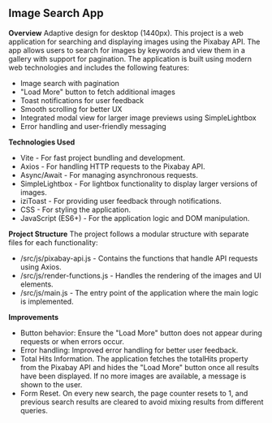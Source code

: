 ## Image Search App
**Overview**
Adaptive design for desktop (1440px).
This project is a web application for searching and displaying images using the Pixabay API. The app allows users to search for images by keywords and view them in a gallery with support for pagination. The application is built using modern web technologies and includes the following features:

- Image search with pagination
- "Load More" button to fetch additional images
- Toast notifications for user feedback
- Smooth scrolling for better UX
- Integrated modal view for larger image previews using SimpleLightbox
- Error handling and user-friendly messaging

**Technologies Used**
- Vite - For fast project bundling and development.
- Axios - For handling HTTP requests to the Pixabay API.
- Async/Await - For managing asynchronous requests.
- SimpleLightbox - For lightbox functionality to display larger versions of images.
- iziToast - For providing user feedback through notifications.
- CSS - For styling the application.
- JavaScript (ES6+) - For the application logic and DOM manipulation.

**Project Structure**
The project follows a modular structure with separate files for each functionality:
- /src/js/pixabay-api.js - Contains the functions that handle API requests using Axios.
- /src/js/render-functions.js - Handles the rendering of the images and UI elements.
- /src/js/main.js - The entry point of the application where the main logic is implemented.
  
**Improvements**
- Button behavior: Ensure the "Load More" button does not appear during requests or when errors occur.
- Error handling: Improved error handling for better user feedback.
- Total Hits Information. The application fetches the totalHits property from the Pixabay API and hides the "Load More" button once all results have been displayed. If no more images are available, a message is shown to the user.
- Form Reset. On every new search, the page counter resets to 1, and previous search results are cleared to avoid mixing results from different queries.
